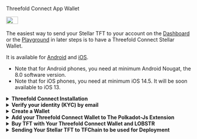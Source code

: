 
 Threefold Connect App Wallet 

<img src="https://github.com/threefoldfoundation/info_threefold_pub/blob/wethreepedia_mik/wiki/wethreepedia/farming/img/farming_wallet_5.png?raw=true"  width="25%" height="25%">

The easiest way to send your Stellar TFT to your account on the [Dashboard](http://dashboard.grid.tf) or the [Playground](https://play.grid.tf) in later steps is to have a Threefold Connect Stellar Wallet. 

It is available for [Android](https://play.google.com/store/apps/details?id=org.jimber.threebotlogin&hl=en&gl=US) and [iOS](https://apps.apple.com/us/app/threefold-connect/id1459845885).

- Note that for Android phones, you need at minimum Android Nougat, the 8.0 software version.
- Note that for iOS phones, you need at minimum iOS 14.5. It will be soon available to iOS 13.

<details>
	<summary><b>Threefold Connect Installation</b></summary>

Either use the links above, or search for the Threefold Connect App on the Apple Store or the Google Play store. Then install and open the app. If you want to leave a 5 star review of the App, no one here will stop you!

<img src="https://github.com/threefoldfoundation/info_threefold_pub/raw/wethreepedia_mik/wiki/wethreepedia/farming/img/farming_tf_wallet_1.png"  width="25%" height="25%">

<img src="https://github.com/threefoldfoundation/info_threefold_pub/raw/wethreepedia_mik/wiki/wethreepedia/farming/img/farming_tf_wallet_2.png"  width="25%" height="25%">

When you try to open the App, if you get an error message such as : "Error in initialization in Flagsmith...", you might need to upgrade your phone to a newer software version (8.0 for Android and 13 for iOS).

Once you are in the application, you will see some introduction pages to help you familiarize with the TF Connect App. You will also be asked to read and accept Threefold's Terms and conditions.

<img src="https://github.com/threefoldfoundation/info_threefold_pub/raw/wethreepedia_mik/wiki/wethreepedia/farming/img/farming_tf_wallet_3.png"  width="25%" height="25%">

<img src="https://github.com/threefoldfoundation/info_threefold_pub/raw/wethreepedia_mik/wiki/wethreepedia/farming/img/farming_tf_wallet_4.png"  width="25%" height="25%">

You will then be asked to either *SIGN UP* or *RECOVER ACCOUNT*. For now, we will show how to sign up. Later in the guide, we will show you how to recover an account.


<img src="https://github.com/threefoldfoundation/info_threefold_pub/raw/wethreepedia_mik/wiki/wethreepedia/farming/img/farming_tf_wallet_5.png"  width="25%" height="25%">

You will then be asked to choose a *Threefold Connect Id*. This ID will be used, as well as the seed phrase, when you want to recover an account. Choose wisely. And do not forget it! Here we will use TFExample, as an example.


<img src="https://github.com/threefoldfoundation/info_threefold_pub/raw/wethreepedia_mik/wiki/wethreepedia/farming/img/farming_tf_wallet_6.png"  width="25%" height="25%">

Next, you need to add a valid email address. This will be used as a broad KYC. You will need to access your email and confirm the validation email from Threefold to use properly the TF Connect App Wallet.


<img src="https://github.com/threefoldfoundation/info_threefold_pub/raw/wethreepedia_mik/wiki/wethreepedia/farming/img/farming_tf_wallet_7.png"  width="25%" height="25%">

Then, the next step is crucial! Make sure no one is around looking at your screen. You will be shown your seed phrase. Keep this in a secure and offline place. You will need the 3bot ID and the seed phrase to recover your account. This seed phrase is of utmost important. Do not lose it nor give it to anyone.


<img src="https://github.com/threefoldfoundation/info_threefold_pub/raw/wethreepedia_mik/wiki/wethreepedia/farming/img/farming_tf_wallet_8.png"  width="25%" height="25%">

Once you've hit Next, you will be asked to write down 3 random words of your seed phrase. This is a necessary step to ensure you have taken the time to write down your seed phrase.


<img src="https://github.com/threefoldfoundation/info_threefold_pub/blob/wethreepedia_mik/wiki/wethreepedia/farming/img/farming_tf_wallet_9.png?raw=true"  width="25%" height="25%">

Then, you'll be asked to confirm your TF 3bot name and the associated email.


<img src="https://github.com/threefoldfoundation/info_threefold_pub/blob/wethreepedia_mik/wiki/wethreepedia/farming/img/farming_tf_wallet_10.png?raw=true"  width="25%" height="25%">

Finally, you will be asked to choose a 4-digit pin. This will be needed to use the Threefold Connect App. If you ever forget this 4-digit pin, you will need to recover your account from your 3bot name and your seed phrase. You will need to confirm the new pin in the next step.


<img src="https://github.com/threefoldfoundation/info_threefold_pub/blob/wethreepedia_mik/wiki/wethreepedia/farming/img/farming_tf_wallet_11.png?raw=true"  width="25%" height="25%">

That's it! You've created your Threefold Connect account. You can press the hamburger menu on the top left to explore the Threefold Connect App.


<img src="https://github.com/threefoldfoundation/info_threefold_pub/blob/wethreepedia_mik/wiki/wethreepedia/farming/img/farming_tf_wallet_12.png?raw=true"  width="25%" height="25%">

In the next step, we will create a Threefold Connect Wallet. You'll see, it's very simple!

</details>


<details>
	<summary><b>Verify your identity (KYC) by email</b></summary>

Once you've created your account, an email will be sent to the email address you've chosen in the account creation process. 

To verify your email, go on your email account and open the email sent by *info@openkyc.live* with the subject *Verify your email address*. 

In this email, click on the link *Verify my email address*. This will lead you to a *login.threefold.me* link. The process should be automatic. Once this is done, you will receive a confirmation on screen, as well as on your phone.

<img src="https://github.com/threefoldfoundation/info_threefold_pub/raw/wethreepedia_mik/wiki/wethreepedia/farming/img/farming_tf_wallet_39.png"  width="25%" height="25%">

<img src="https://github.com/threefoldfoundation/info_threefold_pub/raw/wethreepedia_mik/wiki/wethreepedia/farming/img/farming_tf_wallet_40.png"  width="25%" height="25%">

<img src="https://github.com/threefoldfoundation/info_threefold_pub/raw/wethreepedia_mik/wiki/wethreepedia/farming/img/farming_tf_wallet_41.png"  width="25%" height="25%">

If for some reason, you did not receive the verification email, simply click on *Verify* and another email will be sent.

<img src="https://github.com/threefoldfoundation/info_threefold_pub/raw/wethreepedia_mik/wiki/wethreepedia/farming/img/farming_tf_wallet_42.png"  width="25%" height="25%">

<img src="https://github.com/threefoldfoundation/info_threefold_pub/raw/wethreepedia_mik/wiki/wethreepedia/farming/img/farming_tf_wallet_43.png"  width="25%" height="25%">

# Change email associated with TF account

If you want to change your email, simply click on the *pencil* next to your email and write another email. You will need to redo the KYC verification process.


<img src="https://github.com/threefoldfoundation/info_threefold_pub/raw/wethreepedia_mik/wiki/wethreepedia/farming/img/farming_tf_wallet_44.png"  width="25%" height="25%">

</details>

<details>
	<summary><b>Create a Wallet</b></summary>

To create a wallet, click on the Threefold Connect App menu. This is what you see. Choose *Wallet*.


<img src="https://github.com/threefoldfoundation/info_threefold_pub/raw/wethreepedia_mik/wiki/wethreepedia/farming/img/farming_tf_wallet_13.png"  width="25%" height="25%">

Once you are in the section *Wallet*, click on *Create Initial Wallet*. If it doesn't work the first time, retry some more. If you have trouble creating a wallet, make sure your connection is reliable. You can try a couple of minutes later if it still doesn't work. With a reliable connection, there shouldn't be any problem. Contact TF Support if problems persist.

<img src="https://github.com/threefoldfoundation/info_threefold_pub/raw/wethreepedia_mik/wiki/wethreepedia/farming/img/farming_tf_wallet_14.png"  width="25%" height="25%">

This is what you see when the TF Grid is initializing your wallet.

<img src="https://github.com/threefoldfoundation/info_threefold_pub/raw/wethreepedia_mik/wiki/wethreepedia/farming/img/farming_tf_wallet_15.png"  width="25%" height="25%">

Once your wallet is initialized, you will see *No blanace found for this wallet*. You can click on this button to enter the wallet.


<img src="https://github.com/threefoldfoundation/info_threefold_pub/raw/wethreepedia_mik/wiki/wethreepedia/farming/img/farming_tf_wallet_16.png"  width="25%" height="25%">

Once inside your wallet, this is what you see.


<img src="https://github.com/threefoldfoundation/info_threefold_pub/raw/wethreepedia_mik/wiki/wethreepedia/farming/img/farming_tf_wallet_17.png"  width="25%" height="25%">

We will now see where the Stellar and the TF Chain Addresses and Secrets are to be found. We will also changing the wallet name. To do so, click on the *circled i* at the bottom right of the screen.


<img src="https://github.com/threefoldfoundation/info_threefold_pub/raw/wethreepedia_mik/wiki/wethreepedia/farming/img/farming_tf_wallet_18.png"  width="25%" height="25%">

<img src="https://github.com/threefoldfoundation/info_threefold_pub/raw/wethreepedia_mik/wiki/wethreepedia/farming/img/farming_tf_wallet_19.png"  width="25%" height="25%">

You can choose the name you want for your wallet. Here we use TFWalletExample. Note that you can also use alphanumeric characters.


<img src="https://github.com/threefoldfoundation/info_threefold_pub/raw/wethreepedia_mik/wiki/wethreepedia/farming/img/farming_tf_wallet_20.png"  width="25%" height="25%">

At the top of the section *Wallet*, we can see that the name has changed.


<img src="https://github.com/threefoldfoundation/info_threefold_pub/raw/wethreepedia_mik/wiki/wethreepedia/farming/img/farming_tf_wallet_21.png"  width="25%" height="25%">

Now, if you want to copy your Stellar Address, simply click on the button presented with the green circle. To access the TF Chain address, click on the button presented with the red circle. When your phone has copied the address, the TF App will give show a confirmation message as shown below.


<img src="https://github.com/threefoldfoundation/info_threefold_pub/raw/wethreepedia_mik/wiki/wethreepedia/farming/img/farming_tf_wallet_22.png"  width="25%" height="25%">

In some situations, you will want to access the Stellar and TF Chain secrets. To do so, simply click on the "eye" button of the desired chain, and then copy the secret.


<img src="https://github.com/threefoldfoundation/info_threefold_pub/raw/wethreepedia_mik/wiki/wethreepedia/farming/img/farming_tf_wallet_23.png"  width="25%" height="25%">

</details>

<details>
	<summary><b> Add your Threefold Connect Wallet to The Polkadot-Js Extension</b></summary>

Open the Polkadot-js extension in Google Chrome by clicking on the puzzle icon in the top right corner of the browser and selecting "polkadot-js".

- 1.) In the extension, click on the "+" tab and then select "Import Account From Existing Seed Phrase" 
- 2.) Select "Allow use on any chain" from the list of supported chains.
- 3.) Enter your Stellar mnemonic phrase in the field provided.
- 4.) Click on the "Next" button to import your Stellar account into the Polkadot-js extension.
- 5.) Once the import is complete, you will see your imported Stellar account listed under the "Accounts" tab.
- 6.)To use the imported account for interacting with the Polkadot network, make sure to set it as the active account by clicking on the "eye" button next to the account.

Note: Importing an existing Stellar account into the Polkadot-js extension will not affect the account's balance or transaction history on the Stellar network. It will only allow you to use that account to interact with the Polkadot network.
</details>

<details>
	<summary><b>Buy TFT with Your Threefold Connect Wallet and LOBSTR</b></summary>

<h1>Threefold Guide: How to Buy TFT on Lobstr</h1>


The Threefold token (TFT) is the utility token of the The Threefold Grid, a decentralized and open-source project offering network, compute and storage capacity.

Threefold Tokens (TFT) are created (minted) by the ThreeFold Blockchain (TFChain) only when new Internet capacity is added to the ThreeFold Grid by farmers. For this reason, TFT is a pure utility token as minting is solely the result of farming on the Threefold Grid.

* To **farm** TFT, read the [complete farming guide](https://forum.threefold.io/t/threefold-farming-guide-part-1/2989).

* To **buy** TFT, follow this guide.

There are many ways to buy TFT:

* You can buy TFT on [Lobstr](https://lobstr.co/)

* You can buy TFT at [GetTFT.com](https://gettft.com/gettft/)

* You can buy TFT on [Pancake Swap](https://pancakeswap.finance/swap?inputCurrency=BNB&outputCurrency=0x8f0FB159380176D324542b3a7933F0C2Fd0c2bbf)

For the current guide, we will show how to buy TFT on the [Lobstr app](https://lobstr.co/).
The process is simple.


<details>
	<summary><b>Download the App and Create an Account</b></summary>

Go on [www.lobstr.co](https://www.lobstr.co) and download the Lobstr app.
You can download it for Android or iOS.

<img src="https://github.com/Mik-TF/gettft_tutorial/blob/main/img/gettft_1.png?raw=true"  width="15%" height="15%">

We will show here the steps for Android, but it is very similar with iOS.
Once you've clicked on the Android button, you can click install on the Google Store page:

<img src="https://github.com/Mik-TF/gettft_tutorial/blob/main/img/gettft_2.png?raw=true"  width="15%" height="15%">

Once the app is downloaded, open it:

<img src="https://github.com/Mik-TF/gettft_tutorial/blob/main/img/gettft_3.png?raw=true"  width="15%" height="15%">

On the Lobstr app, click on **Create Account**:

<img src="https://github.com/Mik-TF/gettft_tutorial/blob/main/img/gettft_4.png?raw=true"  width="15%" height="15%">

You will then need to enter your email address:

<img src="https://github.com/Mik-TF/gettft_tutorial/blob/main/img/gettft_5.png?raw=true"  width="15%" height="15%">

Then, choose a safe password for your account:

<img src="https://github.com/Mik-TF/gettft_tutorial/blob/main/img/gettft_6.png?raw=true"  width="15%" height="15%">

Once this is done, you will need to verify your email.

Click on **Verify Email** and then go check your email inbox.

<img src="https://github.com/Mik-TF/gettft_tutorial/blob/main/img/gettft_7.png?raw=true"  width="15%" height="15%">

Simply click on **Verify Email** on the email you've received.

<img src="https://github.com/Mik-TF/gettft_tutorial/blob/main/img/gettft_8.png?raw=true"  width="15%" height="15%">

Once your email is verified, you can sign in to your Lobstr account:

<img src="https://github.com/Mik-TF/gettft_tutorial/blob/main/img/gettft_9.png?raw=true"  width="15%" height="15%">

<img src="https://github.com/Mik-TF/gettft_tutorial/blob/main/img/gettft_10.png?raw=true"  width="15%" height="15%">
</details>


<details><summary><b>Connect Your TF Connect App Wallet</b></summary>

You will then need to either create a new wallet or connect an existing wallet.

Since we are working on the Threefold ecosystem, it is very easy and practical to simply connect your Threefold Connect app wallet. You can also create a new wallet.

Using the TF Connect wallet is very useful and quick. When you buy XLM and swap XLM tokens for TFTs, they will be directly available on your TF Connect app wallet.

<img src="https://github.com/Mik-TF/gettft_tutorial/blob/main/img/gettft_10.png?raw=true"  width="15%" height="15%">

To connect your TF Connect app wallet, you will need to find your Stellar address and chain secret key.
This is very simple to do.

Click on **I have a public or secret key**.

<img src="https://github.com/Mik-TF/gettft_tutorial/blob/main/img/gettft_12.png?raw=true"  width="15%" height="15%">

As you can see on this next picture, you need the Stellar address and secret key to properly connect your TF Connect app wallet to Lobstr:

<img src="https://github.com/Mik-TF/gettft_tutorial/blob/main/img/gettft_18.png?raw=true"  width="15%" height="15%">

To find your Stellar address and secret key, go on the TF Connect app and select the **Wallet** section:

<img src="https://github.com/Mik-TF/gettft_tutorial/blob/main/img/gettft_13.png?raw=true"  width="15%" height="15%">

At the top of the section, click on the **copy** button to copy your Stellar Address:

<img src="https://github.com/Mik-TF/gettft_tutorial/blob/main/img/gettft_17.png?raw=true"  width="15%" height="15%">

Now, we will find the Stellar secret key.
At the botton of the section, click on the encircled **i** button:

<img src="https://github.com/Mik-TF/gettft_tutorial/blob/main/img/gettft_14.png?raw=true"  width="15%" height="15%">

Then, click on the **eye** button to reveal your secret key:

<img src="https://github.com/Mik-TF/gettft_tutorial/blob/main/img/gettft_15.png?raw=true"  width="15%" height="15%">

You can now simply click on the **copy** button on the right:

<img src="https://github.com/Mik-TF/gettft_tutorial/blob/main/img/gettft_16.png?raw=true"  width="15%" height="15%">

That's it! You've now connected your TF Connect app wallet to your Lobstr account.
</details>

<details>
	<summary><b>Buy XLM with Fiat Currency</b></summary>

Now, all we need to do, is buy XLM and then swap it for TFT.
It will be directly available in your TF Connect App wallet.

On the Lobstr app, click on the top right menu button:

<img src="https://github.com/Mik-TF/gettft_tutorial/blob/main/img/gettft_19.png?raw=true"  width="15%" height="15%">

Then, click on **Buy Crypto**:

<img src="https://github.com/Mik-TF/gettft_tutorial/blob/main/img/gettft_20.png?raw=true"  width="15%" height="15%">

By default, the crypto selected is XLM. This is alright for us as we will quickly swap the XLM for TFT.

On the Buy Crypto page, you can choose the type of Fiat currency you want.
By default it is in USD. To select some othe fiat currency, you can click on **ALL** and see the available fiat currencies:
)
<img src="https://github.com/Mik-TF/gettft_tutorial/blob/main/img/gettft_21.png?raw=true"  width="15%" height="15%">

You can search or select the current you want for the transfer:

<img src="https://github.com/Mik-TF/gettft_tutorial/blob/main/img/gettft_22.png?raw=true"  width="15%" height="15%">

You will then need to decide how much XLM you want to buy. Note that there can be a minimum amount.
Once you chose the desired amount, click on **Continue**.

<img src="https://github.com/Mik-TF/gettft_tutorial/blob/main/img/gettft_23.png?raw=true"  width="15%" height="15%">

Lobstr will then ask you to proceed to a payment method. In this case, it is Moonpay.
Note that in some cases, your credit card won't accept Moonpay payments. You will simply need to confirm with them that you agree with transacting with Moonpay. This can be done by phone. Check with your bank and credit card company if this applies.

<img src="https://github.com/Mik-TF/gettft_tutorial/blob/main/img/gettft_24.png?raw=true"  width="15%" height="15%">

Once you've set up your Moonpay payment method, you will need to process and confirm the transaction:

<img src="https://github.com/Mik-TF/gettft_tutorial/blob/main/img/gettft_25.png?raw=true"  width="15%" height="15%">
<img src="https://github.com/Mik-TF/gettft_tutorial/blob/main/img/gettft_26.png?raw=true"  width="15%" height="15%">

You will then see a processing window.
This process is usually fast. Within a few minutes, you should receive your XLM.

<img src="https://github.com/Mik-TF/gettft_tutorial/blob/main/img/gettft_27.png?raw=true"  width="15%" height="15%">

Once you've received your XLM, you will receive a notification:

<img src="https://github.com/Mik-TF/gettft_tutorial/blob/main/img/gettft_28.png?raw=true"  width="15%" height="15%">

When your transaction is complete, you will see this message:

<img src="https://github.com/Mik-TF/gettft_tutorial/blob/main/img/gettft_29.png?raw=true"  width="15%" height="15%">

On the Trade History page, you can choose to download the csv file version of your transaction:


<img src="https://github.com/Mik-TF/gettft_tutorial/blob/main/img/gettft_30.png?raw=true"  width="15%" height="15%">

That's it! You've bought XLM on Lobstr and Moonpay.
</details>

<details>
	<summary><b>Swap XLM for TFT</b></summary>

Now we want to swap the XLM tokens for the Threefold tokens (TFT).
This is even easier than the previous steps.

Go to the Lobstr Home menu and select **Swap**:

<img src="https://github.com/Mik-TF/gettft_tutorial/blob/main/img/gettft_31.png?raw=true"  width="15%" height="15%">

On the **Swap** page, write "tft" and select the Threefold token:

<img src="https://github.com/Mik-TF/gettft_tutorial/blob/main/img/gettft_32.png?raw=true"  width="15%" height="15%">

Select the amount of XLM you want to swap. It is recommended to keep at least 1 XLM in your wallet for transaction fees.

<img src="https://github.com/Mik-TF/gettft_tutorial/blob/main/img/gettft_33.png?raw=true"  width="15%" height="15%">

Within a few seconds, you will receive a confirmation that your swap is completed:
Note that the TFT is directly sent on your TF Connect app wallet.

<img src="https://github.com/Mik-TF/gettft_tutorial/blob/main/img/gettft_34.png?raw=true"  width="15%" height="15%">

That's it. You've swapped XLM for TFT.

You can now use your TFT to deploy workloads on the Threefold Grid.

</details>

Note that it is possible to do these steps without connecting the Lobstr wallet to the TF Connect App wallet. But doing this has a clear advantage: when we buy and swap on Lobstr, the TFT is directly accessible on the TF Connect app wallet.
</details>

<details>
	<summary><b>Sending Your Stellar TFT to TFChain to be used for Deployment</b></Summary>

<details>
	<summary>Adding Funds to Deploy on the Playground</summary>

Click the gear in the top right corner of your [playground](https://play.grid.tf) and enter your password to login into your profile 

<img src="https://github.com/Parkers145/ThreefoldDeployerManual/blob/main/playground/images/click%20gear.png?raw=true"  width="50%" height="50%">
<img src="https://github.com/Parkers145/ThreefoldDeployerManual/blob/main/playground/images/enterpass.png?raw=true"  width="50%" height="50%">


You will scan this QR in the Wallet section of your Threefold Connect App
<img src="https://github.com/Parkers145/ThreefoldDeployerManual/blob/main/playground/images/playgroundqr.png?raw=true"  width="50%" height="50%">

In threefold Connect Navigate to your wallet 

<img src="https://github.com/threefoldfoundation/info_threefold_pub/raw/wethreepedia_mik/wiki/wethreepedia/farming/img/farming_tf_wallet_13.png"  width="15%" height="15%">

Once you have authenticated you will click the send tokens button and then the scan QR button at the top of the page. 

</details>


<details>
	<summary>Adding Funds to Deploy With Terraform</summary>
	

Navigate to the [Dashboard](https://dashboard.grid.tf)

<img src="https://github.com/Parkers145/ThreefoldDeployerManual/blob/main/playground/images/dashboard.png?raw=true"  width="50%" height="50%">

Select the account you wish to deploy with, then click swap 

<img src="https://github.com/Parkers145/ThreefoldDeployerManual/blob/main/playground/images/swap.png?raw=true"  width="50%" height="50%">

then click deposit 


<img src="https://github.com/Parkers145/ThreefoldDeployerManual/blob/main/playground/images/deposit.png?raw=true"  width="50%" height="50%">
<img src="https://github.com/Parkers145/ThreefoldDeployerManual/blob/main/playground/images/qrdash.png?raw=true"  width="50%" height="50%">

You will scan the QR code displayed on your dashboard from your Threefold Connect App after going to the wallet section 

<img src="https://github.com/threefoldfoundation/info_threefold_pub/raw/wethreepedia_mik/wiki/wethreepedia/farming/img/farming_tf_wallet_13.png"  width="15%" height="15%">

</details>

